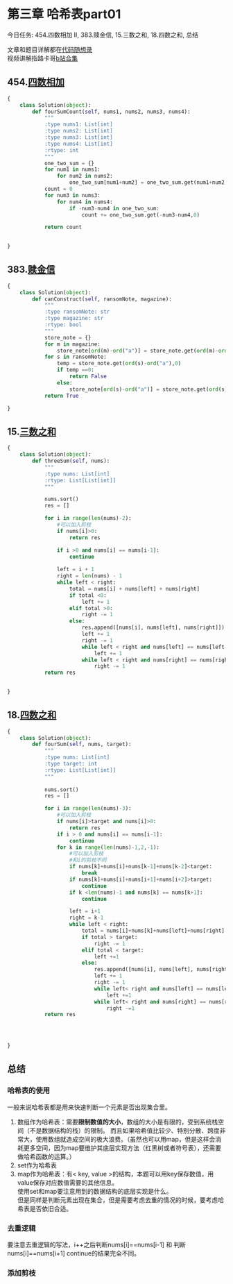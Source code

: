 # 第三章  哈希表part01 

今日任务: 454.四数相加 II, 383.赎金信, 15.三数之和, 18.四数之和, 总结

文章和题目详解都在[代码随想录](https://programmercarl.com/)  
视频讲解指路卡哥[b站合集](https://space.bilibili.com/525438321/channel/collectiondetail?sid=180037)

## 454.[四数相加](https://leetcode.com/problems/4sum-ii/) 
```python
{
    class Solution(object):
        def fourSumCount(self, nums1, nums2, nums3, nums4):
            """
            :type nums1: List[int]
            :type nums2: List[int]
            :type nums3: List[int]
            :type nums4: List[int]
            :rtype: int
            """
            one_two_sum = {}
            for num1 in nums1:
                for num2 in nums2:
                    one_two_sum[num1+num2] = one_two_sum.get(num1+num2, 0)+1
            count = 0
            for num3 in nums3:
                for num4 in nums4:
                    if -num3-num4 in one_two_sum:
                        count += one_two_sum.get(-num3-num4,0)

            return count
            

}
```

## 383.[赎金信](https://leetcode.com/problems/ransom-note/description/) 
```python
{
    class Solution(object):
        def canConstruct(self, ransomNote, magazine):
            """
            :type ransomNote: str
            :type magazine: str
            :rtype: bool
            """
            store_note = {}
            for m in magazine:
                store_note[ord(m)-ord("a")] = store_note.get(ord(m)-ord("a"), 0)+1
            for s in ransomNote:
                temp = store_note.get(ord(s)-ord("a"),0)
                if temp ==0:
                    return False
                else:
                    store_note[ord(s)-ord("a")] = store_note.get(ord(s)-ord("a"))-1
            return True

}
```

## 15.[三数之和](https://leetcode.com/problems/3sum/description/) 
```python
{
    class Solution(object):
        def threeSum(self, nums):
            """
            :type nums: List[int]
            :rtype: List[List[int]]
            """

            nums.sort()
            res = []

            for i in range(len(nums)-2):
                #可以加入剪枝
                if nums[i]>0:
                    return res

                if i >0 and nums[i] == nums[i-1]:
                    continue
                
                left = i + 1
                right = len(nums) - 1
                while left < right:
                    total = nums[i] + nums[left] + nums[right]
                    if total <0:
                        left += 1
                    elif total >0:
                        right -= 1
                    else:
                        res.append([nums[i], nums[left], nums[right]])
                        left += 1
                        right -= 1
                        while left < right and nums[left] == nums[left-1]:
                            left += 1
                        while left < right and nums[right] == nums[right+1]:
                            right -= 1
            return res
            

}
```

## 18.[四数之和](https://leetcode.com/problems/4sum/description/) 
```python
{
    class Solution(object):
        def fourSum(self, nums, target):
            """
            :type nums: List[int]
            :type target: int
            :rtype: List[List[int]]
            """
            
            nums.sort()
            res = []

            for i in range(len(nums)-3):
                #可以加入剪枝
                if nums[i]>target and nums[i]>0:
                    return res
                if i > 0 and nums[i] == nums[i-1]:
                    continue
                for k in range(len(nums)-1,2,-1):
                    #可以加入剪枝
                    #和i的剪枝不同
                    if nums[k]+nums[i]+nums[k-1]+nums[k-2]<target:
                        break
                    if nums[k]+nums[i]+nums[i+1]+nums[i+2]>target:
                        continue
                    if k <len(nums)-1 and nums[k] == nums[k+1]:
                        continue

                    left = i+1
                    right = k-1
                    while left < right:
                        total = nums[i]+nums[k]+nums[left]+nums[right]            
                        if total > target:
                            right -= 1
                        elif total < target:
                            left +=1 
                        else: 
                            res.append([nums[i], nums[left], nums[right], nums[k]])  
                            left += 1
                            right -= 1 
                            while left< right and nums[left] == nums[left-1]:
                                left +=1
                            while left< right and nums[right] == nums[right+1]:
                                right -=1
            return res     



            
}
```

## 总结
### 哈希表的使用
一般来说哈希表都是用来快速判断一个元素是否出现集合里。  
1. 数组作为哈希表：需要**限制数值的大小**，数组的大小是有限的，受到系统栈空间（不是数据结构的栈）的限制。 而且如果哈希值比较少、特别分散、跨度非常大，使用数组就造成空间的极大浪费。（虽然也可以用map，但是这样会消耗更多空间，因为map要维护其底层实现方法（红黑树或者符号表），还需要做哈希函数的运算。）
2. set作为哈希表
3. map作为哈希表：有< key, value >的结构，本题可以用key保存数值，用value保存对应数值需要的其他信息。  
使用set和map要注意用到的数据结构的底层实现是什么。  
但是同样是判断元素出现在集合，但是需要考虑去重的情况的时候，要考虑哈希表是否依旧合适。
### 去重逻辑
要注意去重逻辑的写法，i++之后判断nums[i]==nums[i-1] 和 判断nums[i]==nums[i+1] continue的结果完全不同。
### 添加剪枝